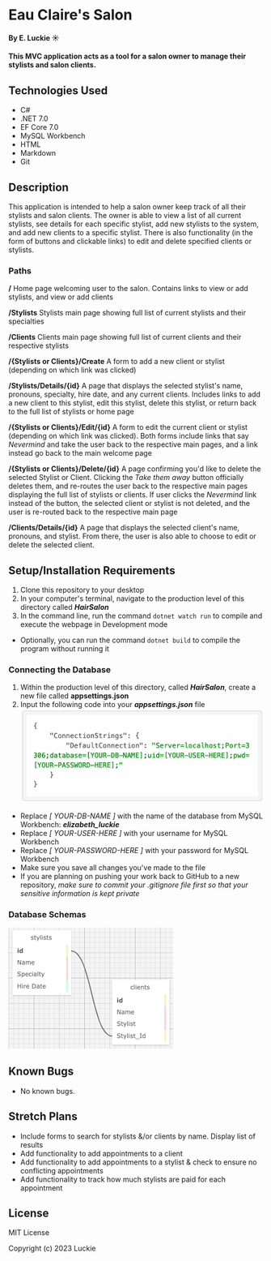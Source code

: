 # Eau Claire's Salon

#### By E. Luckie ☀️

#### This MVC application acts as a tool for a salon owner to manage their stylists and salon clients.

## Technologies Used

* C#
* .NET 7.0
* EF Core 7.0
* MySQL Workbench
* HTML
* Markdown
* Git

## Description

This application is intended to help a salon owner keep track of all their stylists and salon clients. The owner is able to view a list of all current stylists, see details for each specific stylist, add new stylists to the system, and add new clients to a specific stylist. There is also functionality (in the form of buttons and clickable links) to edit and delete specified clients or stylists.

### Paths
**/** Home page welcoming user to the salon. Contains links to view or add stylists, and view or add clients

**/Stylists** Stylists main page showing full list of current stylists and their specialties

**/Clients** Clients main page showing full list of current clients and their respective stylists

**/{Stylists or Clients}/Create** A form to add a new client or stylist (depending on which link was clicked)

**/Stylists/Details/{id}** A page that displays the selected stylist's name, pronouns, specialty, hire date, and any current clients. Includes links to add a new client to this stylist, edit this stylist, delete this stylist, or return back to the full list of stylists or home page

**/{Stylists or Clients}/Edit/{id}** A form to edit the current client or stylist (depending on which link was clicked). Both forms include links that say _Nevermind_ and take the user back to the respective main pages, and a link instead go back to the main welcome page

**/{Stylists or Clients}/Delete/{id}** A page confirming you'd like to delete the selected Stylist or Client. Clicking the _Take them away_ button officially deletes them, and re-routes the user back to the respective main pages displaying the full list of stylists or clients. If user clicks the _Nevermind_ link instead of the button, the selected client or stylist is not deleted, and the user is re-routed back to the respective main page

**/Clients/Details/{id}** A page that displays the selected client's name, pronouns, and stylist. From there, the user is also able to choose to edit or delete the selected client.

## Setup/Installation Requirements

1. Clone this repository to your desktop
2. In your computer's terminal, navigate to the production level of this directory called _**HairSalon**_
3. In the command line, run the command ``dotnet watch run`` to compile and execute the webpage in Development mode
* Optionally, you can run the command ``dotnet build`` to compile the program without running it

### Connecting the Database
1. Within the production level of this directory, called _**HairSalon**_, create a new file called **appsettings.json**
2. Input the following code into your _**appsettings.json**_ file
![screenshot of appsettings.json code](HairSalon/wwwroot/img/appsettingstext.png)
* Replace _[ YOUR-DB-NAME ]_ with the name of the database from MySQL Workbench: _**elizabeth_luckie**_
* Replace _[ YOUR-USER-HERE ]_ with your username for MySQL Workbench
* Replace _[ YOUR-PASSWORD-HERE ]_ with your password for MySQL Workbench
* Make sure you save all changes you've made to the file
* If you are planning on pushing your work back to GitHub to a new repository, _make sure to commit your .gitignore file first so that your sensitive information is kept private_

### Database Schemas
![screenshot of tables used in database](HairSalon/wwwroot/img/schema.png)

## Known Bugs

* No known bugs.

## Stretch Plans

* Include forms to search for stylists &/or clients by name. Display list of results
* Add functionality to add appointments to a client
* Add functionality to add appointments to a stylist & check to ensure no conflicting appointments
* Add functionality to track how much stylists are paid for each appointment

## License

MIT License

Copyright (c) 2023 Luckie